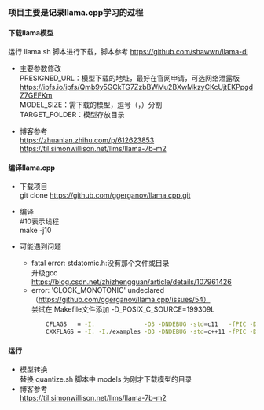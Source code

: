 ### 项目主要是记录llama.cpp学习的过程
#### 下载llama模型
运行 llama.sh 脚本进行下载，脚本参考 https://github.com/shawwn/llama-dl
- 主要参数修改  
PRESIGNED_URL：模型下载的地址，最好在官网申请，可选网络泄露版 https://ipfs.io/ipfs/Qmb9y5GCkTG7ZzbBWMu2BXwMkzyCKcUjtEKPpgdZ7GEFKm  
MODEL_SIZE：需下载的模型，逗号（，）分割  
TARGET_FOLDER：模型存放目录

- 博客参考  
  https://zhuanlan.zhihu.com/p/612623853  
  https://til.simonwillison.net/llms/llama-7b-m2

#### 编译llama.cpp
- 下载项目  
git clone https://github.com/ggerganov/llama.cpp.git

- 编译  
  #10表示线程  
  make -j10
- 可能遇到问题  
  - fatal error: stdatomic.h:没有那个文件或目录  
    升级gcc https://blog.csdn.net/zhizhengguan/article/details/107961426
  - error: 'CLOCK_MONOTONIC' undeclared （https://github.com/ggerganov/llama.cpp/issues/54）  
    尝试在 Makefile文件添加 -D_POSIX_C_SOURCE=199309L
    ```bash
        CFLAGS   = -I.              -O3 -DNDEBUG -std=c11   -fPIC -D_POSIX_C_SOURCE=199309L
        CXXFLAGS = -I. -I./examples -O3 -DNDEBUG -std=c++11 -fPIC -D_POSIX_C_SOURCE=199309L
    ```
#### 运行
- 模型转换  
  替换 quantize.sh 脚本中 models 为刚才下载模型的目录
- 博客参考  
  https://til.simonwillison.net/llms/llama-7b-m2